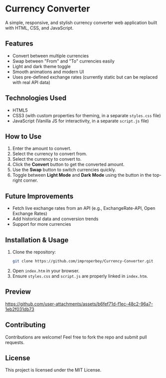 # Currency Converter

A simple, responsive, and stylish currency converter web application built with HTML, CSS, and JavaScript.

## Features

- Convert between multiple currencies
- Swap between "From" and "To" currencies easily
- Light and dark theme toggle
- Smooth animations and modern UI
- Uses pre-defined exchange rates (currently static but can be replaced with real API data)

## Technologies Used

- HTML5
- CSS3 (with custom properties for theming, in a separate `styles.css` file)
- JavaScript (Vanilla JS for interactivity, in a separate `script.js` file)

## How to Use

1. Enter the amount to convert.
2. Select the currency to convert from.
3. Select the currency to convert to.
4. Click the **Convert** button to get the converted amount.
5. Use the **Swap** button to switch currencies quickly.
6. Toggle between **Light Mode** and **Dark Mode** using the button in the top-right corner.

## Future Improvements

- Fetch live exchange rates from an API (e.g., ExchangeRate-API, Open Exchange Rates)
- Add historical data and conversion trends
- Support for more currencies

## Installation & Usage

1. Clone the repository:
   ```sh
   git clone https://github.com/improperboy/Currency-Converter.git
   ```
2. Open `index.htm` in your browser.
3. Ensure `styles.css` and `script.js` are properly linked in `index.htm`.

## Preview

https://github.com/user-attachments/assets/b6fef71d-f1ec-48c2-96a7-1eb2f031db73

## Contributing

Contributions are welcome! Feel free to fork the repo and submit pull requests.

## License

This project is licensed under the MIT License.
